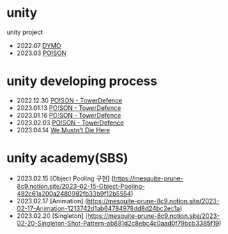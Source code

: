 # unity
unity project

- 2022.07 [DYMO](https://wny0320.itch.io/dymo)
- 2023.03 [PO!SON](https://wny0320.itch.io/poison)


# unity developing process
- 2022.12.30 [PO!SON - TowerDefence](https://wny0320-coding.tistory.com/37)
- 2023.01.13 [PO!SON - TowerDefence](https://wny0320-coding.tistory.com/38)
- 2023.01.16 [PO!SON - TowerDefence](https://wny0320-coding.tistory.com/40)
- 2023.02.03 [PO!SON - TowerDefence](https://wny0320-coding.tistory.com/42)
- 2023.04.14 [We Mustn't Die Here](https://wny0320-coding.tistory.com/43)

# unity academy(SBS)
- 2023.02.15 [Object Pooling 구현] (https://mesquite-prune-8c9.notion.site/2023-02-15-Object-Pooling-482c61a200a2480982fb33b9f12b5554)
- 2023.02.17 [Animation] (https://mesquite-prune-8c9.notion.site/2023-02-17-Animation-1213742d1ab64784978dd8d24bc2ec1a)
- 2023.02.20 [Singleton] (https://mesquite-prune-8c9.notion.site/2023-02-20-Singleton-Shot-Pattern-ab881d2c8ebc4c0aad0f79bcb3385f19)
